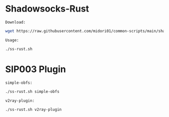 # Shadowsocks-Rust
`Download:`
```bash
wget https://raw.githubusercontent.com/midori01/common-scripts/main/shadowsocks/ss-rust.sh && chmod +x ss-rust.sh
```
`Usage:`
```bash
./ss-rust.sh
```

# SIP003 Plugin
`simple-obfs:`
```bash
./ss-rust.sh simple-obfs
```
`v2ray-plugin:`
```bash
./ss-rust.sh v2ray-plugin
```

